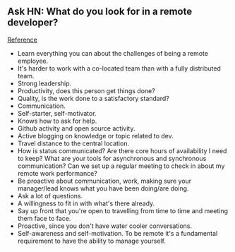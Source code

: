 ## Ask HN: What do you look for in a remote developer?
[Reference](https://news.ycombinator.com/item?id=16482351)

- Learn everything you can about the challenges of being a remote employee.
- It's harder to work with a co-located team than with a fully distributed team.
- Strong leadership.
- Productivity, does this person get things done?
- Quality, is the work done to a satisfactory standard?
- Communication.
- Self-starter, self-motivator.
- Knows how to ask for help.
- Github activity and open source activity.
- Active blogging on knowledge or topic related to dev.
- Travel distance to the central location.
- How is status communicated? Are there core hours of availability I need to keep? What are your tools for asynchronous and synchronous communication? Can we set up a regular meeting to check in about my remote work performance?
- Be proactive about communication, work, making sure your manager/lead knows what you have been doing/are doing.
- Ask a lot of questions.
- A willingness to fit in with what's there already.
- Say up front that you're open to travelling from time to time and meeting them face to face.
- Proactive, since you don't have water cooler conversations.
- Self-awareness and self-motivation. To be remote it's a fundamental requirement to have the ability to manage yourself.
